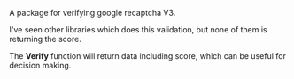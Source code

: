 A package for verifying google recaptcha V3.

I've seen other libraries which does this validation, but none of them is returning the score.


The **Verify** function will return data including score, which can be useful for decision making. 